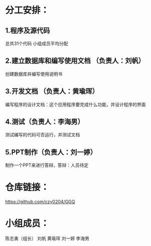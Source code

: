 # 分工安排：

##  1.程序及源代码
总共31个代码  小组成员平均分配
##  2.建立数据库和编写使用文档 （负责人：刘帆）
创建数据库并编写使用说明书
##  3.开发文档 （负责人：黄瑜珲）
编写程序的设计文档：这个应用程序要完成什么功能，并设计程序的界面
##  4.测试（负责人：李海男）
测试编写的代码可否运行，并测试文档
##  5.PPT制作（负责人：刘一婷）
制作一个PPT来进行答辩，答辩：人员待定

# 仓库链接：
https://github.com/czy0204/GGQ

# 小组成员：
陈志勇（组长） 刘帆 黄瑜珲 刘一婷 李海男
